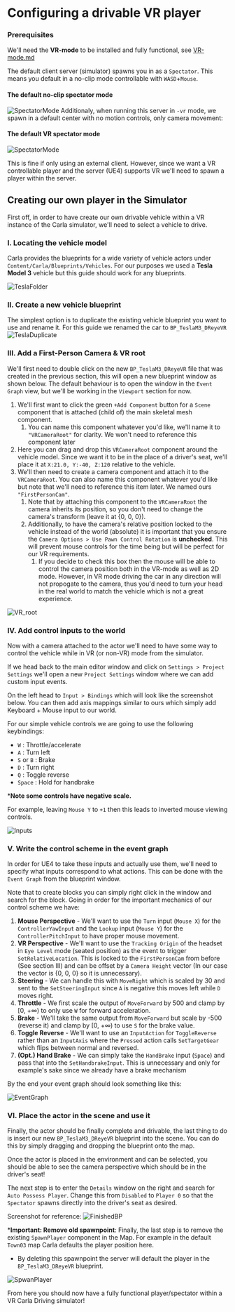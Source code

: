 # Configuring a drivable VR player

### Prerequisites
We'll need the **VR-mode** to be installed and fully functional, see [VR-mode.md](VR-mode.md)

The default client server (simulator) spawns you in as a `Spectator`. This means you default in a no-clip mode controllable with `WASD`+`Mouse`.
#### The default no-clip spectator mode
![SpectatorMode](Figures/DefaultSpectatorMode.png)
Additionaly, when running this server in `-vr` mode, we spawn in a default center with no motion controls, only camera movement:
#### The default VR spectator mode
![SpectatorMode](Figures/VRSpectatorMode.png)

This is fine if only using an external client. However, since we want a VR controllable player and the server (UE4) supports VR we'll need to spawn a player within the server.

## Creating our own player in the Simulator
First off, in order to have create our own drivable vehicle within a VR instance of the Carla simulator, we'll need to select a vehicle to drive.

### I. Locating the vehicle model
Carla provides the blueprints for a wide variety of vehicle actors under `Content/Carla/Blueprints/Vehicles`. For our purposes we used a **Tesla Model 3** vehicle but this guide should work for any blueprints.

![TeslaFolder](Figures/TeslaFolder.png)

### II. Create a new vehicle blueprint
The simplest option is to duplicate the existing vehicle blueprint you want to use and rename it. For this guide we renamed the car to `BP_TeslaM3_DReyeVR`
![TeslaDuplicate](Figures/TeslaDuplicate.png)

### III. Add a First-Person Camera & VR root
We'll first need to double click on the new `BP_TeslaM3_DReyeVR` file that was created in the previous section, this will open a new blueprint window as shown below. The default behaviour is to open the window in the `Event Graph` view, but we'll be working in the `Viewport` section for now.
1. We'll first want to click the green `+Add Component` button for a `Scene` component that is attached (child of) the main skeletal mesh component.
   1. You can name this component whatever you'd like, we'll name it to `"VRCameraRoot"` for clarity. We won't need to reference this component later
2. Here you can drag and drop this `VRCameraRoot` component around the vehicle model. Since we want it to be in the place of a driver's seat, we'll place it at `X:21.0, Y:-40, Z:120` relative to the vehicle. 
3. We'll then need to create a camera component and attach it to the `VRCameraRoot`. You can also name this component whatever you'd like but note that we'll need to reference this item later. We named ours `"FirstPersonCam"`. 
   1. Note that by attaching this component to the `VRCameraRoot` the camera inherits its position, so you don't need to change the camera's transform (leave it at {0, 0, 0}).
   2. Additionally, to have the camera's relative position locked to the vehicle instead of the world (absolute) it is important that you ensure the `Camera Options > Use Pawn Control Rotation` is **unchecked**. This will prevent mouse controls for the time being but will be perfect for our VR requirements. 
      1. If you decide to check this box then the mouse will be able to control the camera position both in the VR-mode as well as 2D mode. However, in VR mode driving the car in any direction will not propogate to the camera, thus you'd need to turn your head in the real world to match the vehicle which is not a great experience. 
   
![VR_root](Figures/VR_Root.png)
### IV. Add control inputs to the world
Now with a camera attached to the actor we'll need to have some way to control the vehicle while in VR (or non-VR) mode from the simulator.

If we head back to the main editor window and click on `Settings > Project Settings` we'll open a new `Project Settings` window where we can add custom input events.

On the left head to `Input > Bindings` which will look like the screenshot below. You can then add axis mappings similar to ours which simply add Keyboard + Mouse input to our world. 

For our simple vehicle controls we are going to use the following keybindings:
- `W` : Throttle/accelerate
- `A` : Turn left
- `S` or `B` : Brake
- `D` : Turn right
- `Q` : Toggle reverse
- `Space` : Hold for handbrake

***Note some controls have negative scale.**

For example, leaving `Mouse Y` to `+1` then this leads to inverted mouse viewing controls.

![Inputs](Figures/Inputs.png)
### V. Write the control scheme in the event graph
In order for UE4 to take these inputs and actually use them, we'll need to specify what inputs correspond to what actions. This can be done with the `Event Graph` from the blueprint window. 

Note that to create blocks you can simply right click in the window and search for the block. Going in order for the important mechanics of our control scheme we have:

1. **Mouse Perspective** - We'll want to use the `Turn` input (`Mouse X`) for the `ControllerYawInput` and the `Lookup` input (`Mouse Y`) for the `ControllerPitchInput` to have proper mouse movement.
2. **VR Perspective** - We'll want to use the `Tracking Origin` of the headset in `Eye Level` mode (seated position) as the event to trigger `SetRelativeLocation`. This is locked to the `FirstPersonCam` from before (See section III) and can be offset by a `Camera Height` vector (In our case the vector is {0, 0, 0} so it is unnecessary).
3. **Steering** - We can handle this with `MoveRight` which is scaled by 30 and sent to the `SetSteeringInput` since `A` is negative this moves left while `D` moves right. 
4. **Throttle** - We first scale the output of `MoveForward` by 500 and clamp by [0, +$\infty$) to only use `W` for forward acceleration.
5. **Brake** - We'll take the same output from `MoveForward` but scale by -500 (reverse it) and clamp by [0, +$\infty$) to use `S` for the brake value.
6. **Toggle Reverse** - We'll want to use an `InputAction` for `ToggleReverse` rather than an `InputAxis` where the `Pressed` action calls `SetTargetGear` which flips between normal and reversed.
7. **(Opt.) Hand Brake** - We can simply take the `HandBrake` input (`Space`) and pass that into the `SetHandbrakeInput`. This is unnecessary and only for example's sake since we already have a brake mechanism

By the end your event graph should look something like this:

![EventGraph](Figures/EventGraph.png)
### VI. Place the actor in the scene and use it
Finally, the actor should be finally complete and drivable, the last thing to do is insert our new `BP_TeslaM3_DReyeVR` blueprint into the scene. You can do this by simply dragging and dropping the blueprint onto the map.

Once the actor is placed in the environment and can be selected, you should be able to see the camera perspective which should be in the driver's seat!

The next step is to enter the `Details` window on the right and search for `Auto Possess Player`. Change this from `Disabled` to `Player 0` so that the `Spectator` spawns directly into the driver's seat as desired.

Screenshot for reference:
![FinishedBP](Figures/FinishedBP.png)

***Important: Remove old spawnpoint**: Finally, the last step is to remove the existing `SpawnPlayer` component in the Map. For example in the default `Town03` map Carla defaults the player position here.
- By deleting this spawnpoint the server will default the player in the `BP_TeslaM3_DReyeVR` blueprint.

![SpwanPlayer](Figures/SpawnPlayer.png)

From here you should now have a fully functional player/spectator within a VR Carla Driving simulator!